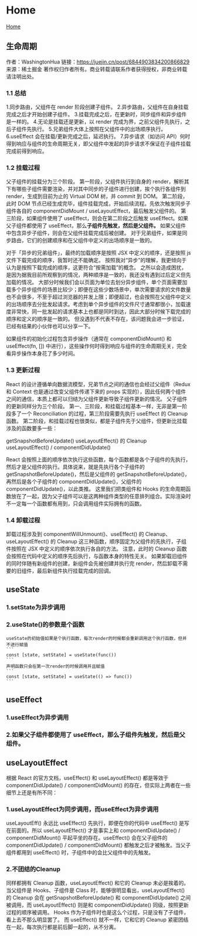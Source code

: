 

# Home
[Home](https://github.com/yangzhe327/Front-end-Study-Notes)

## 生命周期
作者：WashingtonHua
链接：https://juejin.cn/post/6844903834200866829
来源：稀土掘金
著作权归作者所有。商业转载请联系作者获得授权，非商业转载请注明出处。

### 1.1 总结
1.同步路由，父组件在 render 阶段创建子组件。
2.异步路由，父组件在自身挂载完成之后才开始创建子组件。
3.挂载完成之后，在更新时，同步组件和异步组件是一样的。
4.无论是挂载还是更新，以 render 完成为界，之前父组件先执行，之后子组件先执行。
5.兄弟组件大体上按照在父组件中的出场顺序执行。
6.useEffect 会在挂载/更新完成之后，延迟执行。
7.异步请求（如访问 API）何时得到响应与组件的生命周期无关，即父组件中发起的异步请求不保证在子组件挂载完成前得到响应。

### 1.2 挂载过程
父子组件的挂载分为三个阶段。
第一阶段，父组件执行到自身的 render，解析其下有哪些子组件需要渲染，并对其中同步的子组件进行创建，挨个执行各组件到 render，生成到目前为止的 Virtual DOM 树，并 commit 到 DOM。
第二阶段，此时 DOM 节点已经生成完毕，组件挂载完成，开始后续流程。先依次触发同步子组件各自的 componentDidMount / useLayoutEffect，最后触发父组件的。
第三阶段，如果组件使用了 useEffect，则会在第二阶段之后触发 useEffect。如果父子组件都使用了 useEffect，那么**子组件先触发，然后是父组件。**
如果父组件中包含异步子组件，则会在父组件挂载完成后被创建。
对于兄弟组件，如果是同步路由，它们的创建顺序和在父组件中定义的出场顺序是一致的。

对于「异步的兄弟组件」，最终的加载顺序是按照 JSX 中定义的顺序，还是按照 js 文件下载完成的顺序，我暂时还不能确定。
按照我对“异步”的理解，我更倾向于认为是按照下载完成的顺序，这更符合“按需加载”的概念。
之所以会造成困扰，是因为据我目前所观察到的情况，两种顺序是一致的，我还没有遇到过后定义但先加载的情况。
大部分时候我们会以页面为单位去划分异步组件，单个页面需要加载多个异步组件的场景比较少；即便在这些少数场景中，单次需要请求的文件数量也不会很多，不至于超过浏览器的并发上限；即便超过，也会按照在父组件中定义的出场顺序去分批发起请求。考虑到单个异步组件的文件尺寸通常都很小，加载速度非常快，同一批发起的请求基本上也都是同时到达，因此大部分时候下载完成的顺序和定义的顺序是一致的。
但没遇到不代表不存在，该问题我会进一步验证，已经有结果的小伙伴也可以分享一下。

如果组件的初始化过程包含异步操作（通常在 componentDidMount() 和 useEffect(fn, []) 中进行），这些操作何时得到响应与组件的生命周期无关，完全看异步操作本身花了多少时间。

### 1.3 更新过程
React 的设计遵循单向数据流模型，兄弟节点之间的通信也会经过父组件（Redux 和 Context 也是通过改变父组件传递下来的 props 实现的），因此任何两个组件之间的通信，本质上都可以归结为父组件更新导致子组件更新的情况。
父子组件的更新同样分为三个阶段。
第一、三阶段，和挂载过程基本一样，无非是第一阶段多了一个 Reconciliation 的过程，第三阶段需要先执行 useEffect 的 Cleanup 函数。
第二阶段，和挂载过程也很类似，都是子组件先于父组件，但更新比挂载涉及的函数要多一些：

getSnapshotBeforeUpdate()
useLayoutEffect() 的 Cleanup
useLayoutEffect() / componentDidUpdate()

React 会按照上面的顺序依次执行这些函数，每个函数都是各个子组件的先执行，然后才是父组件的执行。具体说来，就是先执行各个子组件的 getSnapshotBeforeUpdate()，然后是父组件的 getSnapshotBeforeUpdate()，再然后是各个子组件的 componentDidUpdate()，父组件的 componentDidUpdate()，以此类推。
这里我们把类组件和 Hooks 的生命周期函数放在了一起，因为父子组件可以是这两种组件类型的任意排列组合。实际渲染时不一定每一个函数都有用到，只会调用组件实际拥有的函数。

### 1.4 卸载过程
卸载过程涉及到 componentWillUnmount()、useEffect() 的 Cleanup、useLayoutEffect() 的 Cleanup 这三种函数，顺序固定为父组件的先执行，子组件按照在 JSX 中定义的顺序依次执行各自的方法。
注意，此时的 Cleanup 函数会按照在代码中定义的顺序先后执行，与函数本身的特性无关。
如果卸载旧组件的同时伴随有新组件的创建，新组件会先被创建并执行完 render，然后卸载不需要的旧组件，最后新组件执行挂载完成的回调。


## useState
  ### 1.setState为异步调用
  ### 2.useState()的参数是个函数
    useState的初始值如果是个执行函数，每次render的时候都会重新调用这个执行函数，但并不进行赋值
    ```
    const [state, setState] = useState(func())
    ```
    声明函数只会在第一次render的时候调用并且赋值
    ```
    const [state, setState] = useState(() => func())
    ```

## useEffect
  ### 1.useEffect为异步调用
  ### 2.如果父子组件都使用了 useEffect，那么**子组件先触发，然后是父组件。**
  
## useLayoutEffect
  根据 React 的官方文档，useEffect() 和 useLayoutEffect() 都是等效于 componentDidUpdate() / componentDidMount() 的存在，但实际上两者在一些细节上还是有所不同：
  ### 1.useLayoutEffect为同步调用，而useEffect为异步调用
  useLayoutEff() 永远比 useEffect() 先执行，即便在你的代码中 useEffect() 是写在前面的。所以 useLayoutEffect() 才是事实上和 componentDidUpdate() / componentDidMount() 平起平坐的存在。useEffect() 会在父子组件的 componentDidUpdate() / componentDidMount() 都触发之后才被触发。当父子组件都用到 useEffect() 时，子组件中的会比父组件中的先触发。
  ### 2.不团结的Cleanup
  同样都拥有 Cleanup 函数，useLayoutEffect() 和它的 Cleanup 未必是挨着的。
当父组件是 Hooks、子组件是 Class 时，能够很明显看出，useLayoutEffect() 的 Cleanup 会在 getSnapshotBeforeUpdate() 和 componentDidUpdate() 之间被调用，而 useLayoutEffect() 则是和 componentDidUpdate() 同级，按照更新过程的顺序被调用。
Hooks 作为子组件时也是这么个过程，只是没有了子组件，看上去不那么明显罢了。
而 useEffect() 就不一样，它和它的 Cleanup 紧密团结在一起，每次执行都是前后脚一起的，从不分离。
  
  
